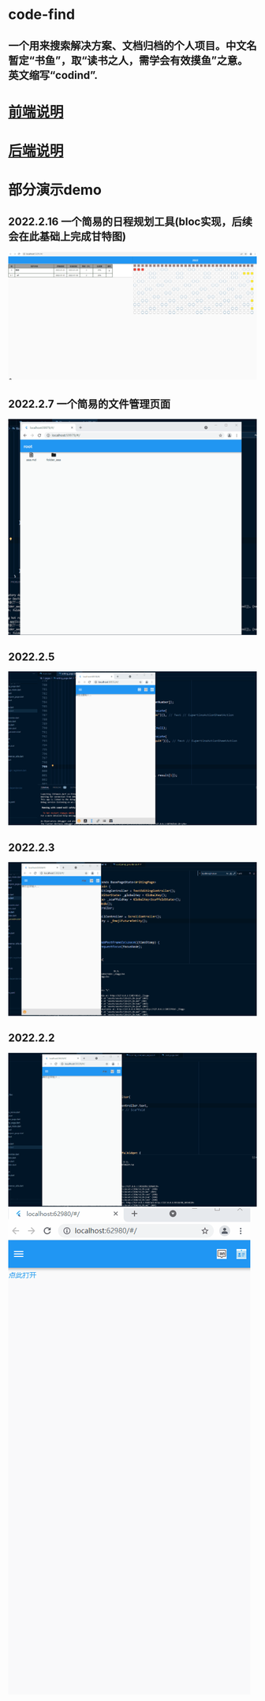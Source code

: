 <!--
 * @Descripttion: 
 * @version: 
 * @Author: xiaoshuyui
 * @email: guchengxi1994@qq.com
 * @Date: 2022-01-31 21:06:54
 * @LastEditors: xiaoshuyui
 * @LastEditTime: 2022-02-07 20:19:07
-->
# code-find

## 一个用来搜索解决方案、文档归档的个人项目。中文名暂定“书鱼”，取“读书之人，需学会有效摸鱼”之意。英文缩写“codind”.

# [前端说明](./frontend/codind/README.md)

# [后端说明](./backend/README.md)

# 部分演示demo

## 2022.2.16 一个简易的日程规划工具(bloc实现，后续会在此基础上完成甘特图)

![schedule_demo](https://github.com/guchengxi1994/xiaoshuyui_docs/raw/main/code-find/schedule_demo.gif)

## 2022.2.7 一个简易的文件管理页面

![code_find_04](https://github.com/guchengxi1994/xiaoshuyui_docs/raw/main/code-find/code_find_05.gif)

## 2022.2.5

![code_find_04](https://github.com/guchengxi1994/xiaoshuyui_docs/raw/main/code-find/code_find_04.gif)

## 2022.2.3

![code_find_03](https://github.com/guchengxi1994/xiaoshuyui_docs/raw/main/code-find/code_find_03.gif)

## 2022.2.2

![code_find_02](https://github.com/guchengxi1994/xiaoshuyui_docs/raw/main/code-find/code_find_02.gif)
![code_find_01](https://github.com/guchengxi1994/xiaoshuyui_docs/raw/main/code-find/code_find_01.gif)

